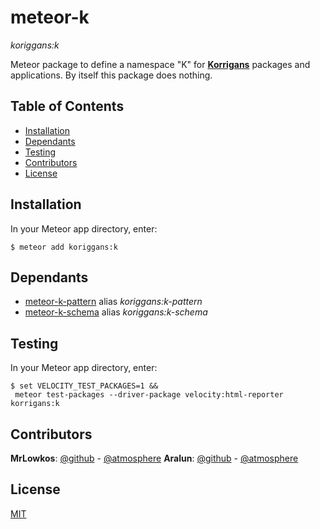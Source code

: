 # meteor-k
*koriggans:k*

Meteor package to define a namespace "K" for [**Korrigans**](https://github.com/Korrigans) packages and applications.
By itself this package does nothing.

## Table of Contents

- [Installation](#installation)
- [Dependants](#dependants)
- [Testing](#testing)
- [Contributors](#contributors)
- [License](#license)

## Installation

In your Meteor app directory, enter:

```
$ meteor add koriggans:k
```

## Dependants

- [meteor-k-pattern](https://github.com/Korrigans/meteor-k-pattern) alias *koriggans:k-pattern*
- [meteor-k-schema](https://github.com/Korrigans/meteor-k-schema) alias *koriggans:k-schema*

## Testing
In your Meteor app directory, enter:

```
$ set VELOCITY_TEST_PACKAGES=1 &&
 meteor test-packages --driver-package velocity:html-reporter korrigans:k
```

## Contributors
**MrLowkos**: [@github](https://github.com/MrLowkos) - [@atmosphere](https://atmospherejs.com/mrlowkos)
**Aralun**: [@github](https://github.com/Aralun) - [@atmosphere](https://atmospherejs.com/aralun)

## License

[MIT](../blob/master/LICENSE)
